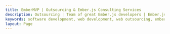 ```yaml
---
title: EmberMVP | Outsourcing & Ember.js Сonsulting Services
description: Outsourcing | Team of great Ember.js developers | Ember.js Training | Code Audits | Hire developers | Startup MVP
keywords: software development, web development, web outsourcing, ember.js, ember-cli, startup, mvp, ember consulting, ember training, hiring ember.js developers
layout: Page
---
```

